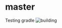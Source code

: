 # master
Testing gradle
![building](https://github.com/github/docs/actions/workflows/blank.yml/badge.svg)

